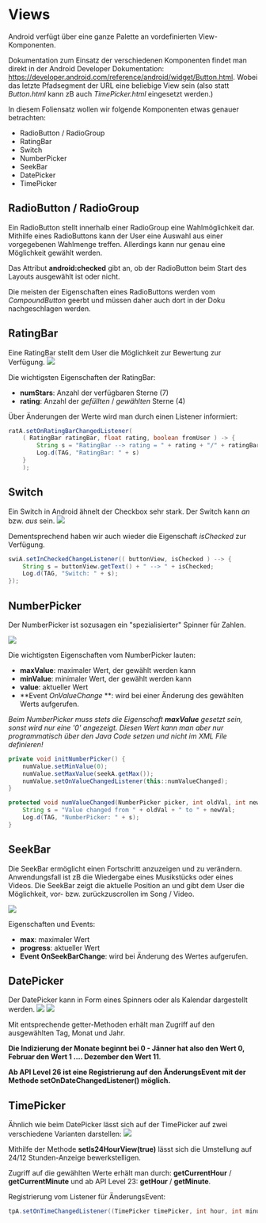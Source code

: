 # Views

Android verfügt über eine ganze Palette an vordefinierten View-Komponenten.

Dokumentation zum Einsatz der verschiedenen Komponenten findet man direkt in der Android Developer Dokumentation: https://developer.android.com/reference/android/widget/Button.html. Wobei das letzte Pfadsegment der URL eine beliebige View sein (also statt _Button.html_ kann zB auch _TimePicker.html_ eingesetzt werden.)

In diesem Foliensatz wollen wir folgende Komponenten etwas genauer betrachten:

 - RadioButton / RadioGroup
 - RatingBar
 - Switch
 - NumberPicker
 - SeekBar
 - DatePicker
 - TimePicker

## RadioButton / RadioGroup

Ein RadioButton stellt innerhalb einer RadioGroup eine Wahlmöglichkeit dar. Mithilfe eines RadioButtons kann der User eine Auswahl aus einer vorgegebenen Wahlmenge treffen. Allerdings kann nur genau eine Möglichkeit gewählt werden.

Das Attribut __android:checked__ gibt an, ob der RadioButton beim Start des Layouts ausgewählt ist oder nicht.

Die meisten der Eigenschaften eines RadioButtons werden vom _CompoundButton_ geerbt und müssen daher auch dort in der Doku nachgeschlagen werden.

## RatingBar

Eine RatingBar stellt dem User die Möglichkeit zur Bewertung zur Verfügung.
![](assets/013-Basic-Views-f616b017.png)

Die wichtigsten Eigenschaften der RatingBar:
 - __numStars__: Anzahl der verfügbaren Sterne (7)
 - __rating__: Anzahl der _gefüllten_ / _gewählten_ Sterne (4)

Über Änderungen der Werte wird man durch einen Listener informiert:

```java
ratA.setOnRatingBarChangedListener(
    ( RatingBar ratingBar, float rating, boolean fromUser ) -> {
        String s = "RatingBar --> rating = " + rating + "/" + ratingBar.getNumStars();
        Log.d(TAG, "RatingBar: " + s)
    }
    );
```

## Switch

Ein Switch in Android ähnelt der Checkbox sehr stark. Der Switch kann _an_ bzw. _aus_ sein.
![](assets/013-Basic-Views-cad40c88.png)

Dementsprechend haben wir auch wieder die Eigenschaft _isChecked_ zur Verfügung.

```java
swiA.setInCheckedChangeListener(( buttonView, isChecked ) --> {
    String s = buttonView.getText() + " --> " + isChecked;
    Log.d(TAG, "Switch: " + s);
});
```

## NumberPicker

Der NumberPicker ist sozusagen ein "spezialisierter" Spinner für Zahlen.

![](assets/013-Basic-Views-598b81df.png)

Die wichtigsten Eigenschaften vom NumberPicker lauten:

 - **maxValue**: maximaler Wert, der gewählt werden kann
 - **minValue**: minimaler Wert, der gewählt werden kann
 - **value**: aktueller Wert
 - **Event _OnValueChange_ **: wird bei einer Änderung des gewählten Werts aufgerufen.

_Beim NumberPicker muss stets die Eigenschaft **maxValue** gesetzt sein, sonst wird nur eine '0' angezeigt. Diesen Wert kann man aber nur programmatisch über den Java Code setzen und nicht im XML File definieren!_

```java
private void initNumberPicker() {
    numValue.setMinValue(0);
    numValue.setMaxValue(seekA.getMax());
    numValue.setOnValueChangedListener(this::numValueChanged);
}

protected void numValueChanged(NumberPicker picker, int oldVal, int newVal) {
    String s = "Value changed from " + oldVal + " to " + newVal;
    Log.d(TAG, "NumberPicker: " + s);
}
```

## SeekBar

Die SeekBar ermöglicht einen Fortschritt anzuzeigen und zu verändern. Anwendungsfall ist zB die Wiedergabe eines Musikstücks oder eines Videos. Die SeekBar zeigt die aktuelle Position an und gibt dem User die Möglichkeit, vor- bzw. zurückzuscrollen im Song / Video.

![](assets/013-Basic-Views-ea7059f2.png)

Eigenschaften und Events:

 - **max**: maximaler Wert
 - **progress**: aktueller Wert
 - **Event OnSeekBarChange**: wird bei Änderung des Wertes aufgerufen.

## DatePicker

Der DatePicker kann in Form eines Spinners oder als Kalendar dargestellt werden.
![](assets/013-Basic-Views-a9f4287c.png)
![](assets/013-Basic-Views-bd95df3c.png)

Mit entsprechende getter-Methoden erhält man Zugriff auf den ausgewählten Tag, Monat und Jahr.

**__Die Indizierung der Monate beginnt bei 0 - Jänner hat also den Wert 0, Februar den Wert 1 .... Dezember den Wert 11__**.

__Ab API Level 26 ist eine Registrierung auf den ÄnderungsEvent mit der Methode **setOnDateChangedListener()** möglich.__

## TimePicker

Ähnlich wie beim DatePicker lässt sich auf der TimePicker auf zwei verschiedene Varianten darstellen:
![](assets/013-Basic-Views-752629c1.png)

Mithilfe der Methode **setIs24HourView(true)** lässt sich die Umstellung auf 24/12 Stunden-Anzeige bewerkstelligen.

Zugriff auf die gewählten Werte erhält man durch: **getCurrentHour** / **getCurrentMinute** und ab API Level 23: **getHour** / **getMinute**.

Registrierung vom Listener für ÄnderungsEvent:

```Java
tpA.setOnTimeChangedListener((TimePicker timePicker, int hour, int minute ) -> Log.d(TAG, "onTimeChanged: " + hour + ":" + minute));
```
